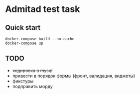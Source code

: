 # Admitad test task

## Quick start

    docker-compose build --no-cache
    docker-compose up

## TODO

- ~~кодировка в mysql~~
- привести в порядок формы (фронт, валидация, виджеты)
- фикстуры
- подправить морду